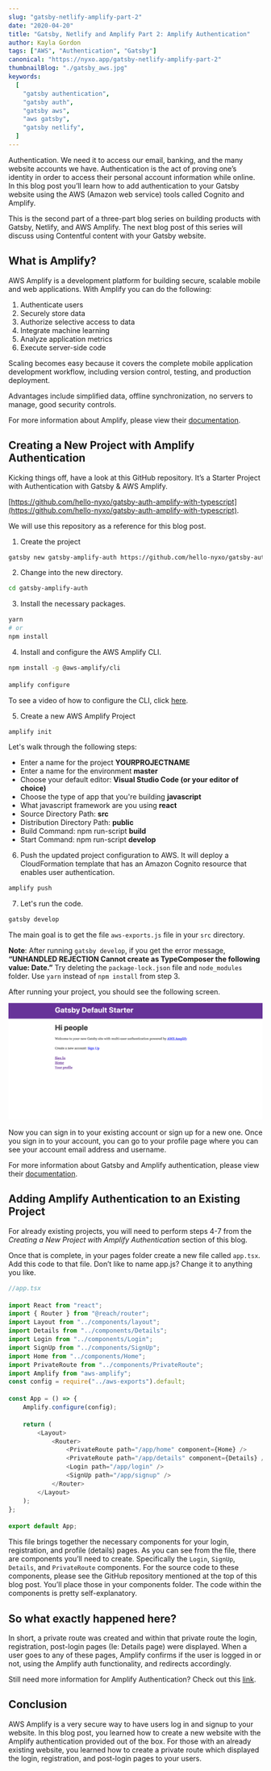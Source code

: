```yaml
---
slug: "gatsby-netlify-amplify-part-2"
date: "2020-04-20"
title: "Gatsby, Netlify and Amplify Part 2: Amplify Authentication"
author: Kayla Gordon
tags: ["AWS", "Authentication", "Gatsby"]
canonical: "https://nyxo.app/gatsby-netlify-amplify-part-2"
thumbnailBlog: "./gatsby_aws.jpg"
keywords:
  [
    "gatsby authentication",
    "gatsby auth",
    "gatsby aws",
    "aws gatsby",
    "gatsby netlify",
  ]
---
```


Authentication. We need it to access our email, banking, and the many website accounts we have. Authentication is the act of proving one’s identity in order to access their personal account information while online. In this blog post you’ll learn how to add authentication to your Gatsby website using the AWS (Amazon web service) tools called Cognito and Amplify.

This is the second part of a three-part blog series on building products with Gatsby, Netlify, and AWS Amplify. The next blog post of this series will discuss using Contentful content with your Gatsby website.

## What is Amplify?

AWS Amplify is a development platform for building secure, scalable mobile and web applications. With Amplify you can do the following:

1. Authenticate users
2. Securely store data
3. Authorize selective access to data
4. Integrate machine learning
5. Analyze application metrics
6. Execute server-side code

Scaling becomes easy because it covers the complete mobile application development workflow, including version control, testing, and production deployment.

Advantages include simplified data, offline synchronization, no servers to manage, good security controls.

For more information about Amplify, please view their <a href="https://docs.amplify.aws/" rel="noopener">documentation</a>.

## Creating a New Project with Amplify Authentication

Kicking things off, have a look at this GitHub repository. It’s a Starter Project with Authentication with Gatsby & AWS Amplify.

[https://github.com/hello-nyxo/gatsby-auth-amplify-with-typescript](https://github.com/hello-nyxo/gatsby-auth-amplify-with-typescript).

We will use this repository as a reference for this blog post.

1. Create the project

```bash
gatsby new gatsby-amplify-auth https://github.com/hello-nyxo/gatsby-auth-amplify-with-typescript
```

2. Change into the new directory.

```bash
cd gatsby-amplify-auth
```

3. Install the necessary packages.

```bash
yarn
# or
npm install
```

4. Install and configure the AWS Amplify CLI.

```bash
npm install -g @aws-amplify/cli

amplify configure
```

To see a video of how to configure the CLI, click [here](https://www.youtube.com/watch?v=fWbM5DLh25U).

5. Create a new AWS Amplify Project

```bash
amplify init
```

Let's walk through the following steps:

- Enter a name for the project **YOURPROJECTNAME**
- Enter a name for the environment **master**
- Choose your default editor: **Visual Studio Code (or your editor of choice)**
- Choose the type of app that you're building **javascript**
- What javascript framework are you using **react**
- Source Directory Path: **src**
- Distribution Directory Path: **public**
- Build Command: npm run-script **build**
- Start Command: npm run-script **develop**

6. Push the updated project configuration to AWS.
   It will deploy a CloudFormation template that has an Amazon Cognito resource that enables user authentication.

```bash
amplify push
```

7. Let's run the code.

```bash
gatsby develop
```

The main goal is to get the file `aws-exports.js` file in your `src` directory.

**Note**: After running `gatsby develop`, if you get the error message, **“UNHANDLED REJECTION Cannot create as TypeComposer the following value: Date.”** Try deleting the `package-lock.json` file and `node_modules` folder. Use `yarn` instead of `npm install` from step 3.

After running your project, you should see the following screen.

![Gatsby authentication image](auth_sceenshot.png)

Now you can sign in to your existing account or sign up for a new one. Once you sign in to your account, you can go to your profile page where you can see your account email address and username.

For more information about Gatsby and Amplify authentication, please view their [documentation](https://github.com/hello-nyxo/gatsby-auth-amplify-with-typescript).

## Adding Amplify Authentication to an Existing Project

For already existing projects, you will need to perform steps 4-7 from the _Creating a New Project with Amplify Authentication_ section of this blog.

Once that is complete, in your pages folder create a new file called `app.tsx`. Add this code to that file. Don’t like to name app.js? Change it to anything you like.

```javascript
//app.tsx

import React from "react";
import { Router } from "@reach/router";
import Layout from "../components/layout";
import Details from "../components/Details";
import Login from "../components/Login";
import SignUp from "../components/SignUp";
import Home from "../components/Home";
import PrivateRoute from "../components/PrivateRoute";
import Amplify from "aws-amplify";
const config = require("../aws-exports").default;

const App = () => {
	Amplify.configure(config);

	return (
		<Layout>
			<Router>
				<PrivateRoute path="/app/home" component={Home} />
				<PrivateRoute path="/app/details" component={Details} />
				<Login path="/app/login" />
				<SignUp path="/app/signup" />
			</Router>
		</Layout>
	);
};

export default App;
```

This file brings together the necessary components for your login, registration, and profile (details) pages. As you can see from the file, there are components you’ll need to create. Specifically the `Login`, `SignUp`, `Details`, and `PrivateRoute` components. For the source code to these components, please see the GitHub repository mentioned at the top of this blog post. You’ll place those in your components folder. The code within the components is pretty self-explanatory.

## So what exactly happened here?

In short, a private route was created and within that private route the login, registration, post-login pages (Ie: Details page) were displayed. When a user goes to any of these pages, Amplify confirms if the user is logged in or not, using the Amplify auth functionality, and redirects accordingly.

Still need more information for Amplify Authentication? Check out this [link](https://docs.amplify.aws/lib/auth/getting-started/q/platform/js).

## Conclusion

AWS Amplify is a very secure way to have users log in and signup to your website. In this blog post, you learned how to create a new website with the Amplify authentication provided out of the box. For those with an already existing website, you learned how to create a private route which displayed the login, registration, and post-login pages to your users.
